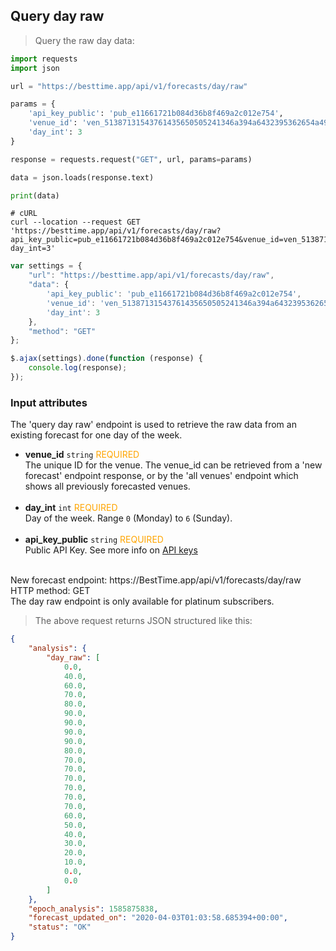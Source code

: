 ## Query day raw

> Query the raw day data:

```python
import requests
import json

url = "https://besttime.app/api/v1/forecasts/day/raw"

params = {
    'api_key_public': 'pub_e11661721b084d36b8f469a2c012e754',
    'venue_id': 'ven_51387131543761435650505241346a394a6432395362654a496843',
    'day_int': 3
}

response = requests.request("GET", url, params=params)

data = json.loads(response.text)

print(data)
```

```shell
# cURL
curl --location --request GET 'https://besttime.app/api/v1/forecasts/day/raw?api_key_public=pub_e11661721b084d36b8f469a2c012e754&venue_id=ven_51387131543761435650505241346a394a6432395362654a496843&
day_int=3'
```

```javascript
var settings = {
    "url": "https://besttime.app/api/v1/forecasts/day/raw",
    "data": {
        'api_key_public': 'pub_e11661721b084d36b8f469a2c012e754',
        'venue_id': 'ven_51387131543761435650505241346a394a6432395362654a496843',
        'day_int': 3
    },
    "method": "GET"
};

$.ajax(settings).done(function (response) {
    console.log(response);
});
```

### Input attributes

The 'query day raw' endpoint is used to retrieve the raw data from an existing forecast for one day of the week.

- **venue_id** `string` <span style="color:orange">REQUIRED</span>  
 The unique ID for the venue. The venue_id can be retrieved from a 'new forecast' endpoint response, or by the 'all venues' endpoint which shows all previously forecasted venues.  
 &nbsp; 
- **day_int** `int` <span style="color:orange">REQUIRED</span>  
 Day of the week. Range `0` (Monday) to `6` (Sunday).  
 &nbsp; 
- **api_key_public** `string` <span style="color:orange">REQUIRED</span>  
 Public API Key. See more info on [API keys](#api-keys)  
 &nbsp; 

<aside class="notice">
New forecast endpoint: https://BestTime.app/api/v1/forecasts/day/raw
</aside>

<aside class="notice">
HTTP method: GET
</aside>

<aside class="warning">
The day raw endpoint is only available for platinum subscribers.
</aside>

> The above request returns JSON structured like this:

```json
{
    "analysis": {
        "day_raw": [
            0.0,
            40.0,
            60.0,
            70.0,
            80.0,
            90.0,
            90.0,
            90.0,
            90.0,
            80.0,
            70.0,
            70.0,
            70.0,
            70.0,
            70.0,
            70.0,
            60.0,
            50.0,
            40.0,
            30.0,
            20.0,
            10.0,
            0.0,
            0.0
        ]
    },
    "epoch_analysis": 1585875838,
    "forecast_updated_on": "2020-04-03T01:03:58.685394+00:00",
    "status": "OK"
}
```

